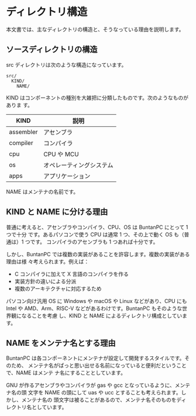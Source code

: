 # ディレクトリ構造

本文書では、主なディレクトリの構造と、そうなっている理由を説明します。

## ソースディレクトリの構造

src ディレクトリは次のような構造になっています。

    src/
      KIND/
        NAME/

KIND はコンポーネントの種別を大雑把に分類したものです。次のようなものがありま
す。

| KIND      | 説明 |
|-----------|------|
| assembler | アセンブラ |
| compiler  | コンパイラ |
| cpu       | CPU や MCU |
| os        | オペレーティングシステム |
| apps      | アプリケーション |

NAME はメンテナの名前です。

## KIND と NAME に分ける理由

普通に考えると、アセンブラやコンパイラ、CPU、OS は BuntanPC にとって 1 つで十分
です。あるパソコンで使う CPU は通常 1 つ、その上で動く OS も（普通は）1 つです。
コンパイラのアセンブラも 1 つあれば十分です。

しかし、BuntanPC では複数の実装があることを許容します。複数の実装がある理由は様
々考えられます。例えば：
- C コンパイラに加えて X 言語のコンパイラを作る
- 実装方針の違いによる分派
- 複数のアーキテクチャに対応するため

パソコン向け汎用 OS に Windows や macOS や Linux などがあり、CPU にも Intel や
AMD、Arm、RISC-V などがあるわけです。BuntanPC もそのような世界観になることを考慮
し、KIND と NAME によるディレクトリ構成としています。

## NAME をメンテナ名とする理由

BuntanPC は各コンポーネントにメンテナが設定して開発するスタイルです。そのため、
メンテナ名がぱっと思い出せる名前になっていると便利だということで、NAME はメンテ
ナ名にすることとしています。

GNU が作るアセンブラやコンパイラが gas や gcc となっているように、メンテナ名の頭
文字を NAME の頭にして uas や ucc とすることも考えられます。しかし、メンテナ名の
頭文字は被ることがあるので、メンテナ名そのものをディレクトリ名としています。
